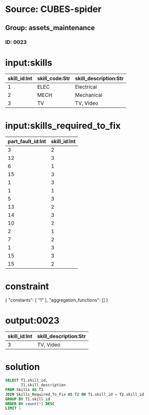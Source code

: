 # Source: CUBES-spider
## Group: assets_maintenance
### ID: 0023

# input:skills

| skill_id:Int | skill_code:Str | skill_description:Str |
|---|---|---|
| 1 | ELEC | Electrical |
| 2 | MECH | Mechanical |
| 3 | TV | TV, Video |

# input:skills_required_to_fix

| part_fault_id:Int | skill_id:Int |
|---|---|
| 3 | 2 |
| 12 | 3 |
| 6 | 1 |
| 15 | 3 |
| 1 | 3 |
| 1 | 1 |
| 5 | 3 |
| 13 | 2 |
| 14 | 3 |
| 10 | 2 |
| 2 | 1 |
| 7 | 2 |
| 1 | 3 |
| 15 | 3 |
| 15 | 2 |

# constraint

{
  "constants": [
    "1"
  ],
  "aggregation_functions": []
}

# output:0023

| skill_id:Int | skill_description:Str |
|---|---|
| 3 | TV, Video |

# solution

```sql
SELECT T1.skill_id,
       T1.skill_description
FROM Skills AS T1
JOIN Skills_Required_To_Fix AS T2 ON T1.skill_id = T2.skill_id
GROUP BY T1.skill_id
ORDER BY count(*) DESC
LIMIT 1
```
